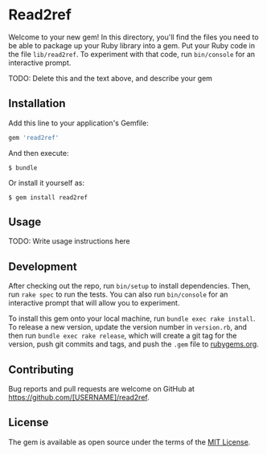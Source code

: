 # Read2ref

Welcome to your new gem! In this directory, you'll find the files you need to be able to package up your Ruby library into a gem. Put your Ruby code in the file `lib/read2ref`. To experiment with that code, run `bin/console` for an interactive prompt.

TODO: Delete this and the text above, and describe your gem

## Installation

Add this line to your application's Gemfile:

```ruby
gem 'read2ref'
```

And then execute:

    $ bundle

Or install it yourself as:

    $ gem install read2ref

## Usage

TODO: Write usage instructions here

## Development

After checking out the repo, run `bin/setup` to install dependencies. Then, run `rake spec` to run the tests. You can also run `bin/console` for an interactive prompt that will allow you to experiment.

To install this gem onto your local machine, run `bundle exec rake install`. To release a new version, update the version number in `version.rb`, and then run `bundle exec rake release`, which will create a git tag for the version, push git commits and tags, and push the `.gem` file to [rubygems.org](https://rubygems.org).

## Contributing

Bug reports and pull requests are welcome on GitHub at https://github.com/[USERNAME]/read2ref.

## License

The gem is available as open source under the terms of the [MIT License](https://opensource.org/licenses/MIT).
